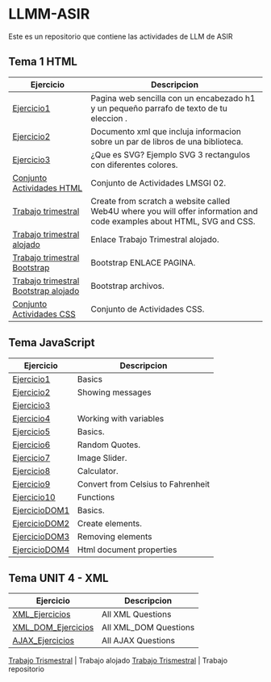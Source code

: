 # LLMM-ASIR
Este es un repositorio que contiene las actividades de LLM de ASIR

## Tema 1 HTML

Ejercicio | Descripcion
----------|------------
[Ejercicio1](/Tema1/pagina.html) |Pagina web sencilla con un encabezado h1 y un pequeño parrafo de texto de tu eleccion .
[Ejercicio2](/Tema1/biblioteca.xml) |Documento xml que incluja informacion sobre un par de libros de una biblioteca.
[Ejercicio3](/Tema1/rectangulos.svg) |¿Que es SVG? Ejemplo SVG 3 rectangulos con diferentes colores.
[Conjunto Actividades HTML](/Tema1/LMSGI_02_Actividades/README.md) | Conjunto de Actividades LMSGI 02.
[Trabajo trimestral](https://github.com/MarioCF05/TrabajoTrimestral) |Create from scratch a website called Web4U where you will offer information and code examples about HTML, SVG and CSS.
[Trabajo trimestral alojado](https://mariocf05.github.io/TrabajoTrimestral/) | Enlace Trabajo Trimestral alojado.
[Trabajo trimestral Bootstrap](https://mariocf05.github.io/Bootstrap/) | Bootstrap ENLACE PAGINA.
[Trabajo trimestral Bootstrap alojado](https://github.com/MarioCF05/Bootstrap) | Bootstrap archivos.
[Conjunto Actividades CSS](/Tema1/LMSGI_02_Actividades_CSS/README.md) | Conjunto de Actividades CSS.

## Tema JavaScript

Ejercicio | Descripcion
----------|------------
[Ejercicio1](/temajava/Ejer_1) | Basics
[Ejercicio2](/temajava/Ejer_2) | Showing messages
[Ejercicio3](/temajava/Ejer_3) | 
[Ejercicio4](/temajava/Ejer_4) | Working with variables
[Ejercicio5](/temajava/Ejer_5) | Basics.
[Ejercicio6](/temajava/Ejer_6) | Random Quotes.
[Ejercicio7](/temajava/Ejer_7) | Image Slider.
[Ejercicio8](/temajava/Ejer_8) | Calculator.
[Ejercicio9](/temajava/Ejer_9) | Convert from Celsius to Fahrenheit
[Ejercicio10](/temajava/Ejer_10) | Functions
[EjercicioDOM1](/temajava/DOM/Ejer_1) | Basics.
[EjercicioDOM2](/temajava/DOM/Ejer_2) | Create elements.
[EjercicioDOM3](/temajava/DOM/Ejer_3) | Removing elements
[EjercicioDOM4](/temajava/DOM/Ejer_4) | Html document properties

## Tema UNIT 4 - XML

Ejercicio | Descripcion
----------|------------
[XML_Ejercicios](/TemaXML/README.md) | All XML Questions
[XML_DOM_Ejercicios](/TemaXML/README2.md) | All XML_DOM Questions
[AJAX_Ejercicios](/TemaXML/README3.md) | All AJAX Questions

[Trabajo Trismestral](https://mariocf05.github.io/Trabajo-3-Trimestre/) | Trabajo alojado
[Trabajo Trismestral](https://github.com/MarioCF05/Trabajo-3-Trimestre) | Trabajo repositorio
